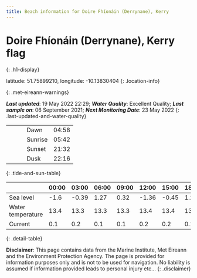 ```yaml
---
title: Beach information for Doire Fhíonáin (Derrynane), Kerry
---
```

# Doire Fhíonáin (Derrynane), Kerry <span class="material-icons blue-flag" alt="This a Blue Flag beach">flag</span>
{: .h1-display}

latitude: 51.75899210, longitude: -10.13830404
{: .location-info}


{: .met-eireann-warnings}

___Last updated___: 19 May 2022 22:29; ___Water Quality___: Excellent Quality;
___Last sample on___: 06 September 2021; ___Next Monitoring Date___: 23 May 2022
{: .last-updated-and-water-quality}

|   |   |   |   |   |
|---|---|---|---|---|
|   |   |   | Dawn  | 04:58 |
|   |   |   | Sunrise  | 05:42 |
|   |   |   | Sunset  | 21:32 |
|   |   |   | Dusk  | 22:16 |
{: .tide-and-sun-table}

<div></div>

| | 00:00 | 03:00 | 06:00 | 09:00 | 12:00 | 15:00 | 18:00 | 21:00 |
|---|---|---|---|---|---|---|---|---|
| Sea level | -1.6 | -0.39 | 1.27 | 0.32| -1.36 | -0.45 | 1.29 | 0.62 |
| Water temperature | 13.4 | 13.3 | 13.3 | 13.3 | 13.4 | 13.4 | 13.4 | 13.5 |
| Current | 0.1 | 0.2 | 0.1 | 0.1 | 0.2| 0.2 | 0.1 | 0.0 |
{: .detail-table}

__Disclaimer__: This page contains data from the Marine Institute,
Met Eireann and the Environment Protection Agency. The page is provided for
information purposes only and is not to be used for navigation. No liability
is assumed if information provided leads to personal injury etc...
{: .disclaimer}